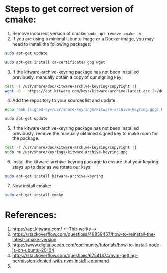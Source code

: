 # Steps to get correct version of cmake:
1. Remove incorrect version of cmake:
`sudo apt remove cmake -y`
2. If you are using a minimal Ubuntu image or a Docker image, you may need to install the following packages:
```bash
sudo apt-get update
```
```bash
sudo apt-get install ca-certificates gpg wget
```
3. If the kitware-archive-keyring package has not been installed previously, manually obtain a copy of our signing key:
```bash
test -f /usr/share/doc/kitware-archive-keyring/copyright ||
wget -O - https://apt.kitware.com/keys/kitware-archive-latest.asc 2>/dev/null | gpg --dearmor - | sudo tee /usr/share/keyrings/kitware-archive-keyring.gpg >/dev/null
```
4. Add the repository to your sources list and update.
```bash
echo 'deb [signed-by=/usr/share/keyrings/kitware-archive-keyring.gpg] https://apt.kitware.com/ubuntu/ focal main' | sudo tee /etc/apt/sources.list.d/kitware.list >/dev/null
```
```bash
sudo apt-get update
```
5. If the kitware-archive-keyring package has not been installed previously, remove the manually obtained signed key to make room for the package:
```bash
test -f /usr/share/doc/kitware-archive-keyring/copyright ||
sudo rm /usr/share/keyrings/kitware-archive-keyring.gpg
```
6. Install the kitware-archive-keyring package to ensure that your keyring stays up to date as we rotate our keys:
```bash
sudo apt-get install kitware-archive-keyring
```
7. Now install cmake:
```bash
sudo apt-get install cmake
```

# References:
1. https://apt.kitware.com/ <--This works-->
2. https://stackoverflow.com/questions/49859457/how-to-reinstall-the-latest-cmake-version
3. https://www.digitalocean.com/community/tutorials/how-to-install-node-js-on-ubuntu-20-04
4. https://stackoverflow.com/questions/67541374/nvm-getting-permission-denied-with-nvm-install-command
5. 

